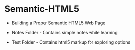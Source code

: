 # Semantic-HTML5

* Building a Proper Semantic HTML5 Web Page

* Notes Folder - Contains simple notes while learning
* Test Folder - Contains html5 markup for exploring options
